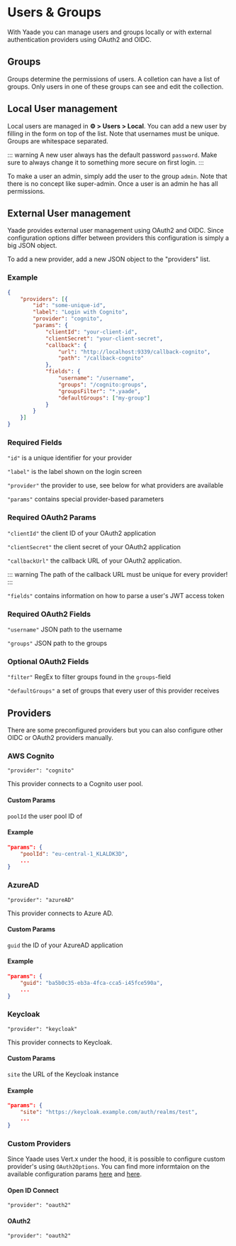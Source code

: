 # Users & Groups

With Yaade you can manage users and groups locally or with external authentication providers using OAuth2 and OIDC.

## Groups

Groups determine the permissions of users. A colletion can have a list of groups. Only users in one of these groups can see and edit the collection.

## Local User management

Local users are managed in **⚙️ > Users > Local**. You can add a new user by filling in the form on top of the list. Note that usernames must be unique. Groups are whitespace separated.

::: warning
A new user always has the default password `password`. Make sure to always change it to something more secure on first login.
:::

To make a user an admin, simply add the user to the group `admin`. Note that there is no concept like super-admin. Once a user is an admin he has all permissions.

## External User management

Yaade provides external user management using OAuth2 and OIDC. Since configuration options differ between providers this configuration is simply a big JSON object.

To add a new provider, add a new JSON object to the "providers" list.


### Example 

```json
{
    "providers": [{
        "id": "some-unique-id",
        "label": "Login with Cognito",
        "provider": "cognito",
        "params": {
            "clientId": "your-client-id",
            "clientSecret": "your-client-secret",
            "callback": {
                "url": "http://localhost:9339/callback-cognito",
                "path": "/callback-cognito"
            },
            "fields": {
                "username": "/username",
                "groups": "/cognito:groups",
                "groupsFilter": "*.yaade",
                "defaultGroups": ["my-group"]
            }
        }
    }]
}
```

### Required Fields

`"id"` is a unique identifier for your provider

`"label"` is the label shown on the login screen

`"provider"` the provider to use, see below for what providers are available

`"params"` contains special provider-based parameters

### Required OAuth2 Params

`"clientId"` the client ID of your OAuth2 application

`"clientSecret"` the client secret of your OAuth2 application

`"callbackUrl"` the callback URL of your OAuth2 application.

::: warning
The path of the callback URL must be unique for every provider!
:::

`"fields"` contains information on how to parse a user's JWT access token

### Required OAuth2 Fields

`"username"` JSON path to the username

`"groups"` JSON path to the groups

### Optional OAuth2 Fields

`"filter"` RegEx to filter groups found in the `groups`-field

`"defaultGroups"` a set of groups that every user of this provider receives

## Providers

There are some preconfigured providers but you can also configure other OIDC or OAuth2 providers manually.

### AWS Cognito

`"provider": "cognito"`

This provider connects to a Cognito user pool.

#### Custom Params

`poolId` the user pool ID of

#### Example

```json
"params": {
    "poolId": "eu-central-1_KLALDK3D",
    ...
}
```

### AzureAD

`"provider": "azureAD"`

This provider connects to Azure AD.

#### Custom Params

`guid` the ID of your AzureAD application

#### Example

```json
"params": {
    "guid": "ba5b0c35-eb3a-4fca-cca5-i45fce590a",
    ...
}
```

### Keycloak

`"provider": "keycloak"`

This provider connects to Keycloak.

#### Custom Params

`site` the URL of the Keycloak instance

#### Example

```json
"params": {
    "site": "https://keycloak.example.com/auth/realms/test",
    ...
}
```

### Custom Providers

Since Yaade uses Vert.x under the hood, it is possible to configure custom provider's using `OAuth2Options`. You can find more informtaion on the available configuration params [here](https://vertx.io/docs/vertx-auth-oauth2/java/) and [here](https://vertx.io/docs/apidocs/io/vertx/ext/auth/oauth2/OAuth2Options.html).

#### Open ID Connect

`"provider": "oauth2"`

#### OAuth2

`"provider": "oauth2"`

